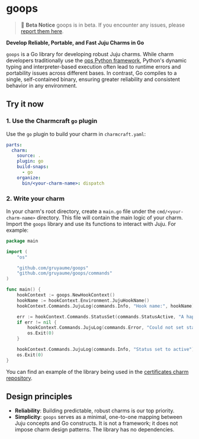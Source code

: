 # goops

> :construction: **Beta Notice**
> goops is in beta. If you encounter any issues, please [report them here](https://github.com/gruyaume/goops/issues). 

**Develop Reliable, Portable, and Fast Juju Charms in Go**

`goops` is a Go library for developing robust Juju charms. While charm developers traditionally use the [ops Python framework](https://github.com/canonical/operator), Python's dynamic typing and interpreter-based execution often lead to runtime errors and portability issues across different bases. In contrast, Go compiles to a single, self-contained binary, ensuring greater reliability and consistent behavior in any environment.

## Try it now

### 1. Use the Charmcraft `go` plugin

Use the `go` plugin to build your charm in `charmcraft.yaml`:

```yaml
parts:
  charm:
    source: .
    plugin: go
    build-snaps:
      - go
    organize:
      bin/<your-charm-name>: dispatch
```

### 2. Write your charm

In your charm's root directory, create a `main.go` file under the `cmd/<your-charm-name>` directory. This file will contain the main logic of your charm. Import the `goops` library and use its functions to interact with Juju. For example:

```go
package main

import (
	"os"

	"github.com/gruyaume/goops"
	"github.com/gruyaume/goops/commands"
)

func main() {
	hookContext := goops.NewHookContext()
	hookName := hookContext.Environment.JujuHookName()
	hookContext.Commands.JujuLog(commands.Info, "Hook name:", hookName)

	err := hookContext.Commands.StatusSet(commands.StatusActive, "A happy charm")
	if err != nil {
		hookContext.Commands.JujuLog(commands.Error, "Could not set status:", err.Error())
		os.Exit(0)
	}

	hookContext.Commands.JujuLog(commands.Info, "Status set to active")
	os.Exit(0)
}
```

You can find an example of the library being used in the [certificates charm repository](https://github.com/gruyaume/certificates-operator). 

## Design principles

- **Reliability**: Building predictable, robust charms is our top priority.
- **Simplicity**: `goops` serves as a minimal, one-to-one mapping between Juju concepts and Go constructs. It is not a framework; it does not impose charm design patterns. The library has no dependencies.
